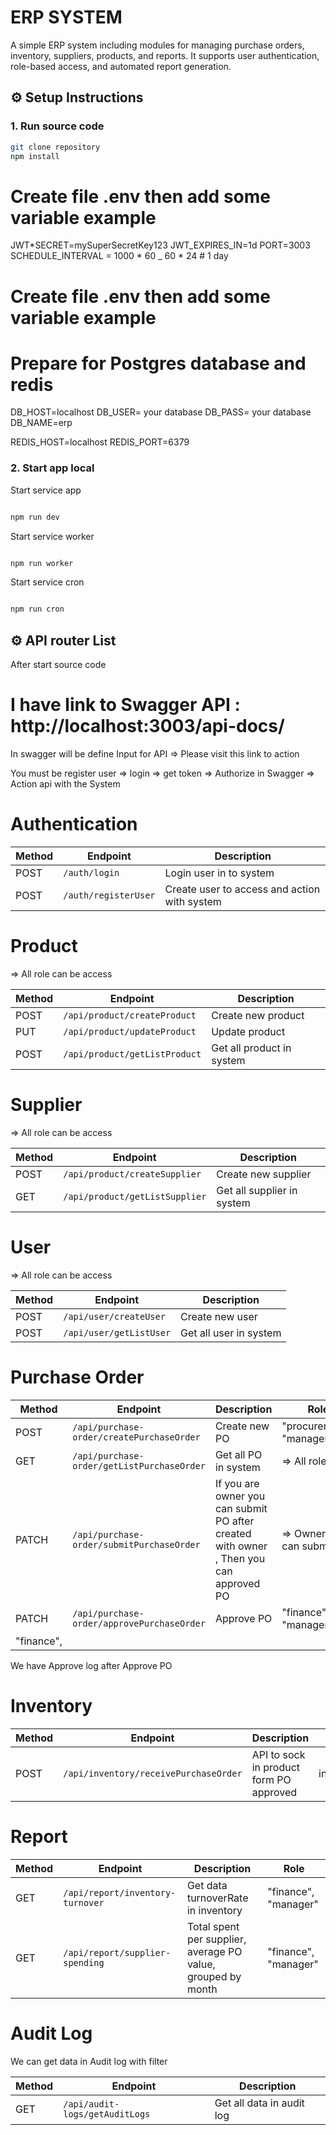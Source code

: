 # ERP SYSTEM

A simple ERP system including modules for managing purchase orders, inventory, suppliers, products, and reports. It supports user authentication, role-based access, and automated report generation.

## ⚙️ Setup Instructions

### 1. Run source code

```bash
git clone repository
npm install

```

# Create file .env then add some variable example

JWT*SECRET=mySuperSecretKey123
JWT_EXPIRES_IN=1d
PORT=3003
SCHEDULE_INTERVAL = 1000 * 60 \_ 60 \* 24 # 1 day

# Create file .env then add some variable example

# Prepare for Postgres database and redis

DB_HOST=localhost
DB_USER= your database
DB_PASS= your database
DB_NAME=erp

REDIS_HOST=localhost
REDIS_PORT=6379

### 2. Start app local

Start service app

```bash

npm run dev

```

Start service worker

```bash

npm run worker

```

Start service cron

```bash

npm run cron

```

## ⚙️ API router List

After start source code

# I have link to Swagger API : http://localhost:3003/api-docs/

In swagger will be define Input for API => Please visit this link to action

You must be register user => login => get token => Authorize in Swagger => Action api with the System

# Authentication

| Method | Endpoint             | Description                                  |
| ------ | -------------------- | -------------------------------------------- |
| POST   | `/auth/login`        | Login user in to system                      |
| POST   | `/auth/registerUser` | Create user to access and action with system |

# Product

=> All role can be access

| Method | Endpoint                      | Description               |
| ------ | ----------------------------- | ------------------------- |
| POST   | `/api/product/createProduct`  | Create new product        |
| PUT    | `/api/product/updateProduct`  | Update product            |
| POST   | `/api/product/getListProduct` | Get all product in system |

# Supplier

=> All role can be access

| Method | Endpoint                       | Description                |
| ------ | ------------------------------ | -------------------------- |
| POST   | `/api/product/createSupplier`  | Create new supplier        |
| GET    | `/api/product/getListSupplier` | Get all supplier in system |

# User

=> All role can be access

| Method | Endpoint                | Description            |
| ------ | ----------------------- | ---------------------- |
| POST   | `/api/user/createUser`  | Create new user        |
| POST   | `/api/user/getListUser` | Get all user in system |

# Purchase Order

| Method     | Endpoint                                   | Description                                                                            | Role                     |
| ---------- | ------------------------------------------ | -------------------------------------------------------------------------------------- | ------------------------ |
| POST       | `/api/purchase-order/createPurchaseOrder`  | Create new PO                                                                          | "procurement", "manager" |
| GET        | `/api/purchase-order/getListPurchaseOrder` | Get all PO in system                                                                   | => All role              |
| PATCH      | `/api/purchase-order/submitPurchaseOrder`  | If you are owner you can submit PO after created with owner , Then you can approved PO | => Owner PO can submit   |
| PATCH      | `/api/purchase-order/approvePurchaseOrder` | Approve PO                                                                             | "finance", "manager"     |
| "finance", |

We have Approve log after Approve PO

# Inventory

| Method | Endpoint                              | Description                             | Role      |
| ------ | ------------------------------------- | --------------------------------------- | --------- |
| POST   | `/api/inventory/receivePurchaseOrder` | API to sock in product form PO approved | inventory |

# Report

| Method | Endpoint                         | Description                                                  | Role                 |
| ------ | -------------------------------- | ------------------------------------------------------------ | -------------------- |
| GET    | `/api/report/inventory-turnover` | Get data turnoverRate in inventory                           | "finance", "manager" |
| GET    | `/api/report/supplier-spending`  | Total spent per supplier, average PO value, grouped by month | "finance", "manager" |

# Audit Log

We can get data in Audit log with filter

| Method | Endpoint                       | Description               |
| ------ | ------------------------------ | ------------------------- |
| GET    | `/api/audit-logs/getAuditLogs` | Get all data in audit log |
